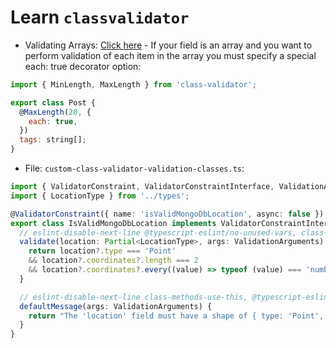 # Learn `classvalidator`

- Validating Arrays: [Click here](https://github.com/typestack/class-validator#validating-arrays) - If your field is an array and you want to perform validation of each item in the array you must specify a special each: true decorator option:

```js
import { MinLength, MaxLength } from 'class-validator';

export class Post {
  @MaxLength(20, {
    each: true,
  })
  tags: string[];
}
```


- File: `custom-class-validator-validation-classes.ts`:

```ts
import { ValidatorConstraint, ValidatorConstraintInterface, ValidationArguments } from 'class-validator';
import { LocationType } from '../types';

@ValidatorConstraint({ name: 'isValidMongoDbLocation', async: false })
export class IsValidMongoDbLocation implements ValidatorConstraintInterface {
  // eslint-disable-next-line @typescript-eslint/no-unused-vars, class-methods-use-this
  validate(location: Partial<LocationType>, args: ValidationArguments) {
    return location?.type === 'Point'
    && location?.coordinates?.length === 2
    && location?.coordinates?.every((value) => typeof (value) === 'number');
  }

  // eslint-disable-next-line class-methods-use-this, @typescript-eslint/no-unused-vars
  defaultMessage(args: ValidationArguments) {
    return "The 'location' field must have a shape of { type: 'Point', coordinates: [number, number] }";
  }
}
```

